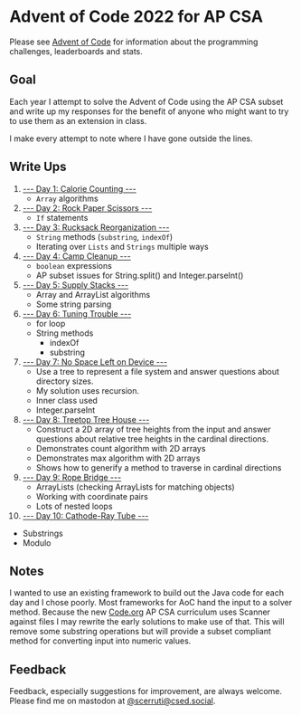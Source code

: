 # Advent of Code 2022 for AP CSA

Please see [Advent of Code](https://adventofcode.com) for information about the programming challenges, leaderboards and stats.

## Goal

Each year I attempt to solve the Advent of Code using the AP CSA subset and write up my responses for the benefit of anyone who might want to try to use them as an extension in class.

I make every attempt to note where I have gone outside the lines.

## Write Ups
1. [--- Day 1: Calorie Counting ---](writeups/Day01.md)
    - `Array` algorithms
2. [--- Day 2: Rock Paper Scissors ---](writeups/Day03.md)
    - `If` statements
3. [--- Day 3: Rucksack Reorganization ---](writeups/Day03.md)
    - `String` methods (`substring`, `indexOf`)
    - Iterating over `Lists` and `Strings` multiple ways
4. [--- Day 4: Camp Cleanup ---](writeups/Day04.md)
   - `boolean` expressions
   - AP subset issues for String.split() and Integer.parseInt()
5. [--- Day 5: Supply Stacks ---](writeups/Day05.md)
   - Array and ArrayList algorithms
   - Some string parsing
6. [--- Day 6: Tuning Trouble ---](writeups/Day06.md)
   - for loop
   - String methods
      - indexOf
      - substring
7. [--- Day 7: No Space Left on Device ---](writeups/Day07.md)
   - Use a tree to represent a file system and answer questions about directory sizes.
   - My solution uses recursion.
   - Inner class used 
   - Integer.parseInt
8. [--- Day 8: Treetop Tree House ---](writeups/Day08.md)
   - Construct a 2D array of tree heights from the input and answer questions about relative tree heights in the cardinal directions.
   - Demonstrates count algorithm with 2D arrays
   - Demonstrates max algorithm with 2D arrays
   - Shows how to generify a method to traverse in cardinal directions
9. [--- Day 9: Rope Bridge ---](writeups/Day09.md)
   - ArrayLists (checking ArrayLists for matching objects)
   - Working with coordinate pairs
   - Lots of nested loops
10. [--- Day 10: Cathode-Ray Tube ---](writeups/Day10.md)
   - Substrings
   - Modulo

## Notes

I wanted to use an existing framework to build out the Java code for each day and I chose poorly. Most frameworks for AoC hand the input to a solver method. Because the new [Code.org](https://code.org) AP CSA curriculum uses Scanner against files I may rewrite the early solutions to make use of that. This will remove some substring operations but will provide a subset compliant method for converting input into numeric values.

## Feedback 

Feedback, especially suggestions for improvement, are always welcome. Please find me on mastodon at [@scerruti@csed.social](https://csed.social/@scerruti).